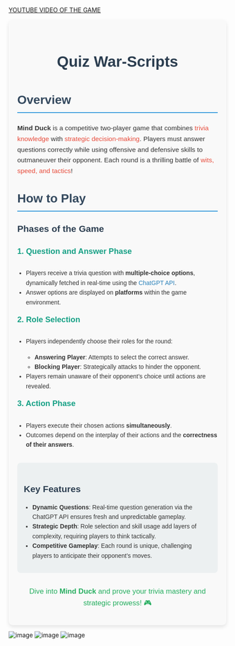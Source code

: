 [YOUTUBE VIDEO OF THE GAME](https://www.youtube.com/watch?v=bsIHBNHjXww&list=PLQSMplSHTXl1Qj9rqvWNYSd-2C6ZAbrhI)
<div style="font-family: Arial, sans-serif; color: #333; line-height: 1.6; max-width: 800px; margin: 0 auto; padding: 20px; background-color: #f9f9f9; border-radius: 10px; box-shadow: 0 4px 8px rgba(0, 0, 0, 0.1);">

  <h1 style="text-align: center; color: #2c3e50; font-size: 2.5em; margin-bottom: 20px;">Quiz War-Scripts</h1>

  <h2 style="color: #34495e; font-size: 2em; border-bottom: 2px solid #3498db; padding-bottom: 5px;">Overview</h2>
  <p style="font-size: 1.1em;">
    <strong>Mind Duck</strong> is a competitive two-player game that combines <span style="color: #e74c3c;">trivia knowledge</span> with <span style="color: #e74c3c;">strategic decision-making</span>. Players must answer questions correctly while using offensive and defensive skills to outmaneuver their opponent. Each round is a thrilling battle of <span style="color: #e74c3c;">wits, speed, and tactics</span>!
  </p>

  <h2 style="color: #34495e; font-size: 2em; border-bottom: 2px solid #3498db; padding-bottom: 5px; margin-top: 30px;">How to Play</h2>

  <h3 style="color: #2c3e50; font-size: 1.5em; margin-top: 20px;">Phases of the Game</h3>

  <h4 style="color: #16a085; font-size: 1.3em; margin-top: 15px;">1. Question and Answer Phase</h4>
  <ul style="list-style-type: disc; padding-left: 20px;">
    <li>Players receive a trivia question with <strong>multiple-choice options</strong>, dynamically fetched in real-time using the <span style="color: #2980b9;">ChatGPT API</span>.</li>
    <li>Answer options are displayed on <strong>platforms</strong> within the game environment.</li>
  </ul>

  <h4 style="color: #16a085; font-size: 1.3em; margin-top: 15px;">2. Role Selection</h4>
  <ul style="list-style-type: disc; padding-left: 20px;">
    <li>Players independently choose their roles for the round:</li>
    <ul style="list-style-type: circle; padding-left: 20px;">
      <li><strong>Answering Player</strong>: Attempts to select the correct answer.</li>
      <li><strong>Blocking Player</strong>: Strategically attacks to hinder the opponent.</li>
    </ul>
    <li>Players remain unaware of their opponent’s choice until actions are revealed.</li>
  </ul>

  <h4 style="color: #16a085; font-size: 1.3em; margin-top: 15px;">3. Action Phase</h4>
  <ul style="list-style-type: disc; padding-left: 20px;">
    <li>Players execute their chosen actions <strong>simultaneously</strong>.</li>
    <li>Outcomes depend on the interplay of their actions and the <strong>correctness of their answers</strong>.</li>
  </ul>

  <div style="background-color: #ecf0f1; padding: 15px; border-radius: 8px; margin-top: 30px;">
    <h3 style="color: #2c3e50; font-size: 1.5em; margin-bottom: 10px;">Key Features</h3>
    <ul style="list-style-type: disc; padding-left: 20px;">
      <li><strong>Dynamic Questions</strong>: Real-time question generation via the ChatGPT API ensures fresh and unpredictable gameplay.</li>
      <li><strong>Strategic Depth</strong>: Role selection and skill usage add layers of complexity, requiring players to think tactically.</li>
      <li><strong>Competitive Gameplay</strong>: Each round is unique, challenging players to anticipate their opponent’s moves.</li>
    </ul>
  </div>

  <div style="margin-top: 30px; text-align: center;">
    <p style="font-size: 1.2em; color: #27ae60;">Dive into <strong>Mind Duck</strong> and prove your trivia mastery and strategic prowess! 🎮</p>
  </div>

</div>


![image](https://github.com/user-attachments/assets/31a9ff1f-ca47-4ef0-bfa5-17d671b4b1ba)
![image](https://github.com/user-attachments/assets/c8c1d4e8-774d-4235-848b-3da8fadb0e15)
![image](https://github.com/user-attachments/assets/b0589d9b-2417-449c-9ee3-8ade97b42c2d)
